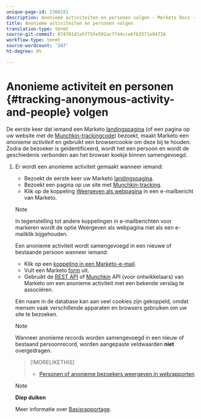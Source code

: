 ```yaml
---
unique-page-id: 2360181
description: Anonieme activiteiten en personen volgen - Marketo Docs - Productdocumentatie
title: Anonieme activiteiten en personen volgen
translation-type: tm+mt
source-git-commit: 074701d1a5f75fe592ac7f44cce6fb3571e94710
workflow-type: tm+mt
source-wordcount: '247'
ht-degree: 0%

---
```



# Anonieme activiteit en personen {#tracking-anonymous-activity-and-people} volgen

De eerste keer dat iemand een Marketo [landingspagina](../../../../product-docs/demand-generation/landing-pages/free-form-landing-pages/create-a-free-form-landing-page.md) (of een pagina op uw website met de [Munchkin-trackingcode](../../../../product-docs/administration/additional-integrations/add-munchkin-tracking-code-to-your-website.md)) bezoekt, maakt Marketo een *anonieme* *activiteit* en gebruikt een browsercookie om deze bij te houden. Zodra de bezoeker is geïdentificeerd, wordt het een persoon en wordt de geschiedenis verbonden aan het browser koekje binnen samengevoegd.

1. Er wordt een anonieme activiteit gemaakt wanneer iemand:

   * Bezoekt de eerste keer uw Marketo [landingspagina](../../../../product-docs/demand-generation/landing-pages/free-form-landing-pages/create-a-free-form-landing-page.md).
   * Bezoekt een pagina op uw site met [Munchkin-tracking](../../../../product-docs/administration/additional-integrations/add-munchkin-tracking-code-to-your-website.md).
   * Klik op de koppeling [Weergeven als webpagina](../../../../product-docs/email-marketing/general/functions-in-the-editor/add-a-view-as-web-page-link-to-an-email.md) in een e-mailbericht van Marketo.

   >[!NOTE]
   >
   >In tegenstelling tot andere koppelingen in e-mailberichten voor markeren wordt de optie Weergeven als webpagina niet als een e-mailklik bijgehouden.

   Een anonieme activiteit wordt samengevoegd in een nieuwe of bestaande persoon wanneer iemand:

   * Klik op een [koppeling in een Marketo-e-mail](../../../../product-docs/email-marketing/general/using-tokens/add-tokens-to-an-email-link.md).
   * Vult een Marketo [form](http://docs.marketo.com/display/docs/forms) uit.
   * Gebruikt de [REST API](http://developers.marketo.com/rest-api/lead-database/leads/) of [Munchkin](http://developers.marketo.com/documentation/websites/lead-tracking-munchkin-js/) API (voor ontwikkelaars) van Marketo om een anonieme activiteit met een bekende verslag te associëren.

   Eén naam in de database kan aan veel cookies zijn gekoppeld, omdat mensen vaak verschillende apparaten en browsers gebruiken om uw site te bezoeken.

   >[!NOTE]
   >
   >Wanneer anonieme records worden samengevoegd in een nieuw of bestaand persoonrecord, worden aangepaste veldwaarden **niet** overgedragen.

   >[!MORELIKETHIS]
   >
   >
   >    
   >    
   >    * [Personen of anonieme bezoekers weergeven in webrapporten](display-people-or-anonymous-visitors-in-web-reports.md)


   >[!NOTE]
   >
   >**Diep duiken**
   >
   >
   >Meer informatie over [Basisrapportage](http://docs.marketo.com/display/docs/basic+reporting).

